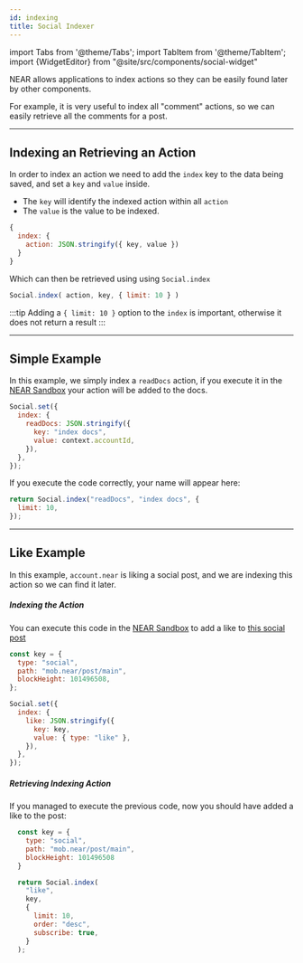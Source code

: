 ```yaml
---
id: indexing
title: Social Indexer
---
```


import Tabs from '@theme/Tabs';
import TabItem from '@theme/TabItem';
import {WidgetEditor} from "@site/src/components/social-widget"

NEAR allows applications to index actions so they can be easily found later by other components.

For example, it is very useful to index all "comment" actions, so we can easily retrieve all the comments for a post.

---

## Indexing an Retrieving an Action

In order to index an action we need to add the `index` key to the data being saved, and set a `key` and `value` inside.

- The `key` will identify the indexed action within all `action`
- The `value` is the value to be indexed.

```js
{
  index: {
    action: JSON.stringify({ key, value })
  }
}
```

Which can then be retrieved using using `Social.index`

```js
Social.index( action, key, { limit: 10 } )
```

:::tip
Adding a `{ limit: 10 }` option to the `index` is important, otherwise it does not return a result
:::

---

## Simple Example

In this example, we simply index a `readDocs` action, if you execute it in the [NEAR Sandbox](https://near.org/sandbox) your action will be added to the docs.

```js
Social.set({
  index: {
    readDocs: JSON.stringify({
      key: "index docs",
      value: context.accountId,
    }),
  },
});
```

If you execute the code correctly, your name will appear here:

<WidgetEditor id='1' height="60px">

```js
return Social.index("readDocs", "index docs", {
  limit: 10,
});
```

</WidgetEditor>

---

## Like Example

In this example, `account.near` is liking a social post, and we are indexing this action so we can find it later.

##### Indexing the Action

You can execute this code in the [NEAR Sandbox](https://near.org/sandbox) to add a like to [this social post](https://near.org/near/widget/PostPage?accountId=mob.near&blockHeight=101496508)

```js
const key = {
  type: "social",
  path: "mob.near/post/main",
  blockHeight: 101496508,
};

Social.set({
  index: {
    like: JSON.stringify({
      key: key,
      value: { type: "like" },
    }),
  },
});
```

##### Retrieving Indexing Action
If you managed to execute the previous code, now you should have added a like to the post:

<WidgetEditor id='2' height="190px">

```js
  const key = {
    type: "social",
    path: "mob.near/post/main",
    blockHeight: 101496508
  }

  return Social.index(
    "like",
    key,
    {
      limit: 10,
      order: "desc",
      subscribe: true,
    }
  );
```

</WidgetEditor>